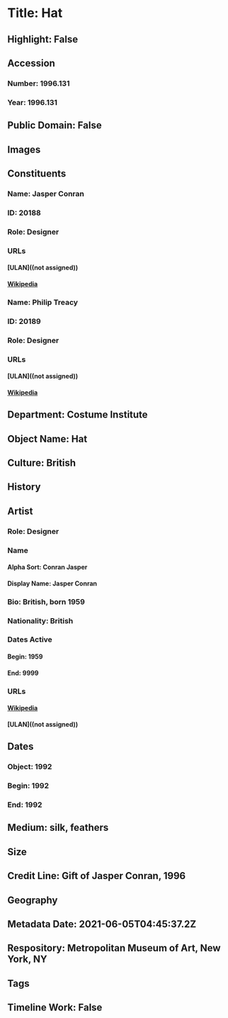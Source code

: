 # Title: Hat
## Highlight: False
## Accession
### Number: 1996.131
### Year: 1996.131
## Public Domain: False
## Images
## Constituents
### Name: Jasper Conran
### ID: 20188
### Role: Designer
### URLs
#### [ULAN]((not assigned))
#### [Wikipedia](https://www.wikidata.org/wiki/Q6163915)
### Name: Philip Treacy
### ID: 20189
### Role: Designer
### URLs
#### [ULAN]((not assigned))
#### [Wikipedia](https://www.wikidata.org/wiki/Q2067944)
## Department: Costume Institute
## Object Name: Hat
## Culture: British
## History
## Artist
### Role: Designer
### Name
#### Alpha Sort: Conran Jasper
#### Display Name: Jasper Conran
### Bio: British, born 1959
### Nationality: British
### Dates Active
#### Begin: 1959
#### End: 9999
### URLs
#### [Wikipedia](https://www.wikidata.org/wiki/Q6163915)
#### [ULAN]((not assigned))
## Dates
### Object: 1992
### Begin: 1992
### End: 1992
## Medium: silk, feathers
## Size
## Credit Line: Gift of Jasper Conran, 1996
## Geography
## Metadata Date: 2021-06-05T04:45:37.2Z
## Respository: Metropolitan Museum of Art, New York, NY
## Tags
## Timeline Work: False